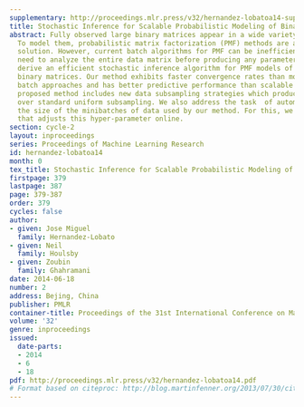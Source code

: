 ```yaml
---
supplementary: http://proceedings.mlr.press/v32/hernandez-lobatoa14-supp.zip
title: Stochastic Inference for Scalable Probabilistic Modeling of Binary Matrices
abstract: Fully observed large binary matrices appear in a wide variety of contexts.
  To model them, probabilistic matrix factorization (PMF) methods are an attractive
  solution. However, current batch algorithms for PMF can be inefficient because they
  need to analyze the entire data matrix before producing any parameter updates. We
  derive an efficient stochastic inference algorithm for PMF models of fully observed
  binary matrices. Our method exhibits faster convergence rates than more expensive
  batch approaches and has better predictive performance than scalable alternatives.  The
  proposed method includes new data subsampling strategies which produce large gains
  over standard uniform subsampling. We also address the task  of automatically selecting
  the size of the minibatches of data used by our method. For this, we derive an algorithm
  that adjusts this hyper-parameter online.
section: cycle-2
layout: inproceedings
series: Proceedings of Machine Learning Research
id: hernandez-lobatoa14
month: 0
tex_title: Stochastic Inference for Scalable Probabilistic Modeling of Binary Matrices
firstpage: 379
lastpage: 387
page: 379-387
order: 379
cycles: false
author:
- given: Jose Miguel
  family: Hernandez-Lobato
- given: Neil
  family: Houlsby
- given: Zoubin
  family: Ghahramani
date: 2014-06-18
number: 2
address: Bejing, China
publisher: PMLR
container-title: Proceedings of the 31st International Conference on Machine Learning
volume: '32'
genre: inproceedings
issued:
  date-parts:
  - 2014
  - 6
  - 18
pdf: http://proceedings.mlr.press/v32/hernandez-lobatoa14.pdf
# Format based on citeproc: http://blog.martinfenner.org/2013/07/30/citeproc-yaml-for-bibliographies/
---
```


